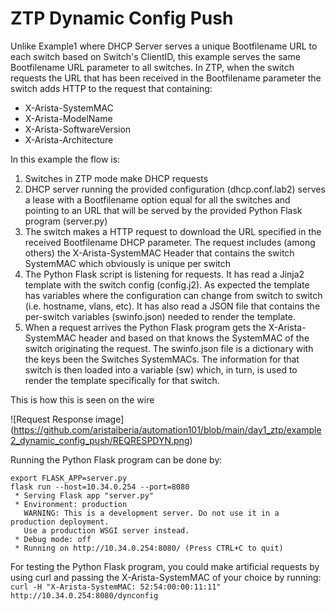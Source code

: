 # ZTP Dynamic Config Push
Unlike Example1 where DHCP Server serves a unique Bootfilename URL to each switch based on Switch's ClientID, this example serves the same Bootfilename URL parameter to all switches. In ZTP, when the switch requests the URL that has been received in the Bootfilename parameter the switch adds HTTP to the request that containing:

* X-Arista-SystemMAC
* X-Arista-ModelName
* X-Arista-SoftwareVersion
* X-Arista-Architecture

In this example the flow is:
1. Switches in ZTP mode make DHCP requests
2. DHCP server running the provided configuration (dhcp.conf.lab2) serves a lease with a Bootfilename option equal for all the switches and pointing to an URL that will be served by the provided Python Flask program (server.py)
3. The switch makes a HTTP request to download the URL specified in the received Bootfilename DHCP parameter. The request includes (among others) the X-Arista-SystemMAC Header that contains the switch SystemMAC which obviously is unique per switch
4. The Python Flask script is listening for requests. It has read a Jinja2 template with the switch config (config.j2). As expected the template has variables where the configuration can change from switch to switch (i.e. hostname, vlans, etc). It has also read a JSON file that contains the per-switch variables (swinfo.json) needed to render the template.
5. When a request arrives the Python Flask program gets the X-Arista-SystemMAC header and based on that knows the SystemMAC of the switch originating the request. The swinfo.json file is a dictionary with the keys been the Switches SystemMACs. The information for that switch is then loaded into a variable (sw) which, in turn, is used to render the template specifically for that switch.

This is how this is seen on the wire

![Request Response image]
(https://github.com/aristaiberia/automation101/blob/main/day1_ztp/example2_dynamic_config_push/REQRESPDYN.png)

Running the Python Flask program can be done by:

```
export FLASK_APP=server.py
flask run --host=10.34.0.254 --port=8080                                                                  
 * Serving Flask app "server.py"
 * Environment: production
   WARNING: This is a development server. Do not use it in a production deployment.
   Use a production WSGI server instead.
 * Debug mode: off
 * Running on http://10.34.0.254:8080/ (Press CTRL+C to quit)
```

For testing the Python Flask program, you could make artificial requests by using curl and passing the X-Arista-SystemMAC of your choice by running:
`curl -H "X-Arista-SystemMAC: 52:54:00:00:11:11" http://10.34.0.254:8080/dynconfig`
